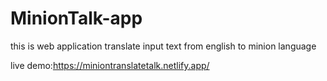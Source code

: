# MinionTalk-app
this is web application translate input text from english to minion language

live demo:https://miniontranslatetalk.netlify.app/
